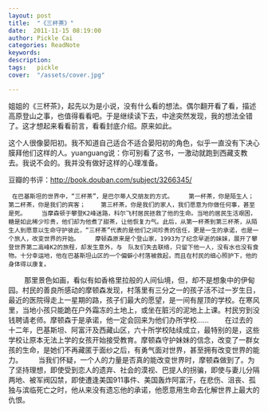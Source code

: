 ```yaml
---
layout: post  
title:  "《三杯茶》"
date:  2011-11-15 08:19:00
author: Pickle Cai  
categories: ReadNote  
keywords: 
description:   
tags:	pickle   
cover:  "/assets/cover.jpg"  

---
```


 姐姐的《三杯茶》，起先以为是小说，没有什么看的想法。偶尔翻开看了看，描述高原登山之事，也值得看看吧。于是继续读下去，中途突然发现，我的想法全错了。这才想起来看看前言，看看封底介绍。原来如此。

这个人很像晏阳初。我不知道自己适合不适合晏阳初的角色，似乎一直没有下决心膜拜他们这样的人。yuanguang说：你可别看了这书，一激动就跑到西藏支教去。我说不会的。我并没有做好这样的心理准备。

豆瓣的书评：http://book.douban.com/subject/3266345/



     在巴基斯坦的世界中，“三杯茶”，是巴尔蒂人交朋友的方式。 　　第一杯茶，你是陌生人； 　　第二杯茶，你是我们的宾客； 　　第三杯茶，你是我们的家人，我们愿意为你做任何事，甚至是死。 　　当摩森顿于攀登K2峰迷路，科尔飞村居民拯救了他的生命。当地的居民生活艰困，糖是如此稀少珍贵，他们却为他煮了甜茶，让他恢复力气。此后，从第一杯茶到第三杯茶，从陌生人到愿意以生命守护彼此，“三杯茶”代表的是他们之间珍贵的信任，更是一生的承诺，也是一个旅人，改变世界的开始。 　　摩顿森原来是个登山家，1993为了纪念早逝的妹妹，展开了攀登世界第二高峰K2的旅程，却发生意外，与　队友们失去联络，只留下他一人，没有水也没有食物。十分幸运地，他在巴基斯坦山区的一个偏僻小村落被救起，而且在村民的细心照护下，他的身体得以康复。

　 　那里景色如画，看似有如香格里拉般的人间仙境，但，却不是想象中的伊甸园。村民的善良所感动的摩顿森发现，村落里有三分之一的孩子活不过一岁生日，最近的医院得走上一星期的路，孩子们最大的愿望，是一间有屋顶的学校。在寒风里，当地小孩只能跪在户外霜冻的土地上，或坐在脏污的泥地上上课。村民穷到没钱聘请老师。摩顿森于是承诺，他一定会回来为他们办所学校…… 　　在过去的十二年，巴基斯坦、阿富汗及西藏山区，六十所学校陆续成立，最特别的是，这些学校让原本无法上学的女孩开始接受教育。摩顿森守护妹妹的信念，改变了一群女孩的生命，是她们不再藏匿于面纱之后，有勇气面对世界，甚至拥有改变世界的能力。 　　当我们怀疑，一个人的力量是否真的能改变世界时，摩顿森做到了。为了坚持理想，即使受到恋人的遗弃、社会的漠视、巴提人的拐骗，即使与妻儿分隔两地、被军阀囚禁，即使遭逢美国911事件、美国轰炸阿富汗，在悲伤、沮丧、孤独与滨临死亡之时，他从来没有遗忘他的承诺，他愿意用生命去化解世界上最大的仇恨。

						

		    


